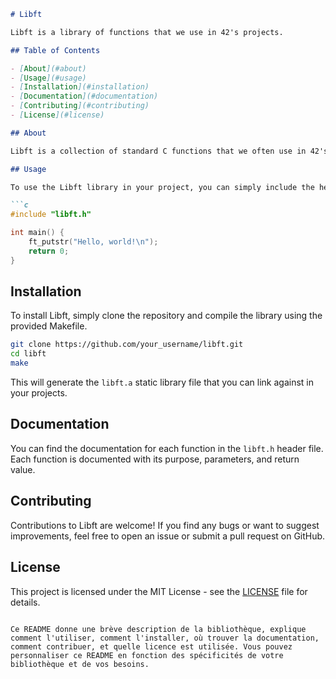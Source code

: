 ```markdown
# Libft

Libft is a library of functions that we use in 42's projects.

## Table of Contents

- [About](#about)
- [Usage](#usage)
- [Installation](#installation)
- [Documentation](#documentation)
- [Contributing](#contributing)
- [License](#license)

## About

Libft is a collection of standard C functions that we often use in 42's projects. These functions are implemented as part of the 42 curriculum to encourage students to understand common data structures and algorithms. The library includes functions for manipulating strings, memory, linked lists, and more.

## Usage

To use the Libft library in your project, you can simply include the header file `libft.h` and link against the compiled `libft.a` library. You can find the function prototypes and documentation in the header file, and you can link the library using the `-lft` flag.

```c
#include "libft.h"

int main() {
    ft_putstr("Hello, world!\n");
    return 0;
}
```

## Installation

To install Libft, simply clone the repository and compile the library using the provided Makefile.

```bash
git clone https://github.com/your_username/libft.git
cd libft
make
```

This will generate the `libft.a` static library file that you can link against in your projects.

## Documentation

You can find the documentation for each function in the `libft.h` header file. Each function is documented with its purpose, parameters, and return value.

## Contributing

Contributions to Libft are welcome! If you find any bugs or want to suggest improvements, feel free to open an issue or submit a pull request on GitHub.

## License

This project is licensed under the MIT License - see the [LICENSE](LICENSE) file for details.
```

Ce README donne une brève description de la bibliothèque, explique comment l'utiliser, comment l'installer, où trouver la documentation, comment contribuer, et quelle licence est utilisée. Vous pouvez personnaliser ce README en fonction des spécificités de votre bibliothèque et de vos besoins.